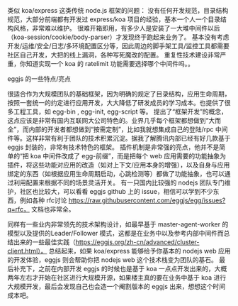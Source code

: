 类似 koa/express 这类传统 node.js 框架的问题：
没有任何开发规范，目录结构规范，大部分前端都有开发过 express/koa 项目的经验，基本一个人一个目录结构风格，非常难以维护。
很难开箱即用，有多少人是安装了一大堆中间件以后（koa-session/cookie/body-parser）才发现终于跑起来业务了。
基本没有考虑开发/运维/安全/日志/多环境配置区分等，因此周边的脚手架工具/监控工具都需要社区自己开发，大把的线上漏洞，各种写死魔改的配置。
重复性技术建设非常严重，你知道实现一个 koa 的 ratelimit 功能需要选择哪个中间件吗。。

eggjs 的一些特点/亮点

很适合作为大规模团队的基础框架，因为明确的规定了目录结构，应用生命周期，按照一套统一的约定进行应用开发，大大降低了研发成员的学习成本。也提供了很多工程工具，如 egg-bin , egg-init, egg-script 等。
提出了“框架开发”的概念，这点应该是非常有国内互联网大公司特色的。业界几乎每个框架都想做到“大而全”，而内部的开发者都想做到“按需定制”，比如我就想集成自己的登陆/rpc 中间件等。这样非常有利于团队的技术积累沉淀。据我了解腾讯内部已经有好几款基于 eggjs 封装的，非常有技术特色的框架。
插件机制是非常强的亮点，他并不是简单的“把 koa 中间件改成了 egg-前缀”，而是把每个 web 应用需要的功能抽象为插件，将这些功能对应用的改造（如对上下文/应用本身的增强），以及自身与应用绑定的东西（如根据应用生命周期启动，心跳检测等）都做了功能抽象，也可以通过利用配置来根据不同的场景灵活开关。
有一只国内比较强的 nodejs 团队专门维护，社区也比较大，可以看看 eggjs github 上的 issue，相信可以学到不少东西，例如各种 rfc讨论 https://raw.githubusercontent.com/eggjs/egg/issues?q=rfc， 文档也非常全。

同样有一些业内非常领先的技术架构设计，如最早基于 master-agent-worker 的模型以及提供的Leader/Follower 模式，这都是在业务中以及参考内部中间件而总结出来的一些最佳实践（https://eggjs.org/zh-cn/advanced/cluster-client.html）。
总结起来，如果 koa/express 能够给予你基本的 nodejs web 应用的开发体验，eggjs 则会帮助你把 nodejs web 这个技术栈变为团队的基石。
最后补充下，之前在内部开发 eggjs 的时候也是基于 koa 一点点开发出来的，大概两年左右才开始在社区进行大规模开源，如果楼主真的要在业务中基于 koa 进行大规模开发，最后会发现自己也会造一个阉割版本的 eggjs 出来，想想这个时间成本吧。